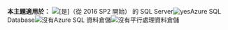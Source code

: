 <Token>**本主題適用於：** ![[是]](media/yes.png)（從 2016 SP2 開始） 的 SQL Server![yes](media/yes.png)Azure SQL Database![沒有](media/no.png)Azure SQL 資料倉儲![沒有](media/no.png)平行處理資料倉儲 </Token>

